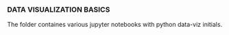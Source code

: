 ### DATA VISUALIZATION BASICS

The folder containes various jupyter notebooks with python data-viz initials.
